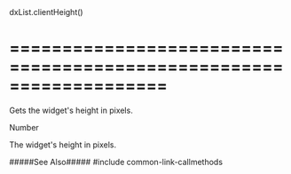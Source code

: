 <!--id-->dxList.clientHeight()<!--/id-->
===================================================================
===================================================================

<!--shortDescription-->
Gets the widget's height in pixels.
<!--/shortDescription-->

<!--returnType-->Number<!--/returnType-->
<!--returnDescription-->
The widget's height in pixels.
<!--/returnDescription-->

<!--fullDescription-->
#####See Also#####
#include common-link-callmethods
<!--/fullDescription-->